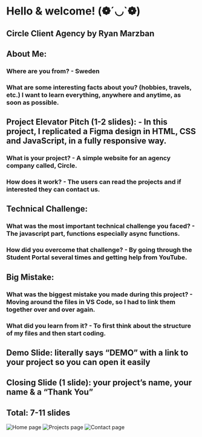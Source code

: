 # Hello & welcome! (❁´◡`❁)

## Circle Client Agency by Ryan Marzban

## About Me:
### Where are you from? - Sweden
### What are some interesting facts about you? (hobbies, travels, etc.)  I want to learn everything, anywhere and anytime, as soon as possible. 

## Project Elevator Pitch (1-2 slides): - In this project, I replicated a Figma design in HTML, CSS and JavaScript, in a fully responsive way.
### What is your project? - A simple website for an agency company called, Circle.
### How does it work? - The users can read the projects and if interested they can contact us.

## Technical Challenge:
### What was the most important technical challenge you faced? - The javascript part, functions especially async functions. 
### How did you overcome that challenge? - By going through the Student Portal several times and getting help from YouTube.

## Big Mistake: 
### What was the biggest mistake you made during this project? - Moving around the files in VS Code, so I had to link them together over and over again. 
### What did you learn from it? - To first think about the structure of my files and then start coding. 


## Demo Slide: literally says “DEMO” with a link to your project so you can open it easily
## Closing Slide (1 slide): your project’s name, your name & a “Thank You”
## Total: 7-11 slides


![Home page](https://github.com/badnist/circle-agency-midterm-project/assets/165827595/04eee6b5-d740-4f73-8fd0-5ee68774b89c)
![Projects page](https://github.com/badnist/circle-agency-midterm-project/assets/165827595/ca947470-550e-483c-9af6-ff4cc8a4052d)
![Contact page](https://github.com/badnist/circle-agency-midterm-project/assets/165827595/bc9584fa-9117-4650-bf5d-c9c31784bfca)


